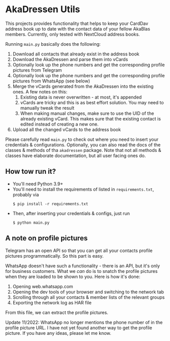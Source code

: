 # AkaDressen Utils

This projects provides functionality that helps to keep your CardDav address book up to date with
the contact data of your fellow AkaBlas members.
Currently, only tested with NextCloud address books.

Running `main.py` basically does the following:

1. Download all contacts that already exist in the address book
2. Download the AkaDressen and parse them into vCards
3. Optionally look up the phone numbers and get the corresponding profile pictures from Telegram
3. Optionally look up the phone numbers and get the corresponding profile pictures from WhatsApp (see below)
4. Merge the vCards generated from the AkaDressen into the existing ones. A few notes on this:
   1. Existing data is never overwritten - at most, it's appended
   2. vCards are tricky and this is as best effort solution. You may need to manually tweak the result
   3. When making manual changes, make sure to use the UID of the already existing vCard.
      This makes sure that the existing contact is edited instead of creating a new one.
5. Upload all the changed vCards to the address book

Please carefully read `main.py` to check out where you need to insert your credentials & configurations.
Optionally, you can also read the docs of the classes & methods of tha `akadressen` package.
Note that not all methods & classes have elaborate documentation, but all user facing ones do.

## How tow run it?

* You'll need Python 3.9+
* You'll need to install the requirements of listed in `requirements.txt`, probably via
  ```shell
  $ pip install -r requirements.txt
  ```
* Then, after inserting your credentials & configs, just run 
  ```shell
  $ python main.py
  ```

## A note on profile pictures

Telegram has an open API so that you can get all your contacts profile pictures programmatically.
So this part is easy.

WhatsApp doesn't have such a functionality - there is an API, but it's only for business customers.
What we *can* do is to snatch the profile pictures when they are loaded to be shown to you.
Here is how it's done:

1. Opening web.whatsapp.com
2. Opening the dev tools of your browser and switching to the network tab
3. Scrolling through all your contacts & member lists of the relevant groups
4. Exporting the network log as HAR file

From this file, we can extract the profile pictures.

Update 11/2022: WhatsApp no longer mentions the phone number of in the profile picture URL. I have not yet found another way to get the profile picture. If you have any ideas, please let me know.
